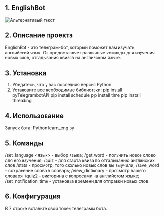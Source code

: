 ## 1. EnglishBot
![Альтернативый текст](photo.jpg)

## 2. Описание проекта
EnglishBot - это телеграм-бот, который поможет вам изучать английский язык. Он предоставляет различные команды для изучения новых слов, отгадывания квизов на английском языке.

## 3. Установка
1. Убедитесь, что у вас последняя версия Python.
2. Установите все необходимые библиотеки:
pip install pyTelegrambotAPI
pip install schedule
pip install time
pip install threading

## 4. Использование
Запуск бота:
Python learn_eng.py

## 5. Команды
/set_language <язык> - выбор языка;
/get_word - получить новое слово для его изучения;
/quiz - для старта квиза по отгадыванию английских слов
/stats - просмотр, того сколько новых слов вы выучили;
/save_word - сохранение слова в словарь;
/view_dictionary - просмотр вашего словаря;
/quiz2 - викторина с вопросами на английском языке;
/set_notification_time - установка времени для отправки новых слов

## 6. Конфигурация 

В 7 строке вставьте свой токен телеграмм бота.
